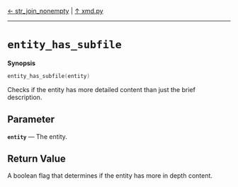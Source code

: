 [&#8592; str_join_nonempty](xmd--str_join_nonempty.md) | [&#8593; xmd.py](xmd.md)
***

# `entity_has_subfile`
**Synopsis**

```cpp
entity_has_subfile(entity)
```

Checks if the entity has more detailed content than just the brief description.

## Parameter
**`entity`** &#8213; The entity.  
## Return Value

A boolean flag that determines if the entity has more in depth content.


